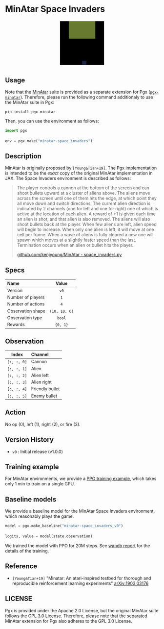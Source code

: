 # MinAtar Space Invaders

<p align="center">
<img src="https://raw.githubusercontent.com/sotetsuk/pgx/main/docs/assets/minatar-space_invaders.gif" width="30%">
</p>


## Usage

Note that the [MinAtar](https://github.com/kenjyoung/MinAtar) suite is provided as a separate extension for Pgx ([`pgx-minatar`](https://github.com/sotetsuk/pgx-minatar)). Therefore, please run the following command additionaly to use the MinAtar suite in Pgx:

```
pip install pgx-minatar
```

Then, you can use the environment as follows:

```py
import pgx

env = pgx.make("minatar-space_invaders")
```

## Description

MinAtar is originally proposed by `[Young&Tian+19]`. 
The Pgx implementation is intended to be the *exact* copy of the original MinAtar implementation in JAX. The Space Invaders environment is described as follows:

> The player controls a cannon at the bottom of the screen and can shoot bullets upward at a cluster of aliens above.
The aliens move across the screen until one of them hits the edge, at which point they all move down and switch
directions. The current alien direction is indicated by 2 channels (one for left and one for right) one of which is
active at the location of each alien. A reward of +1 is given each time an alien is shot, and that alien is also
removed. The aliens will also shoot bullets back at the player. When few aliens are left, alien speed will begin to
increase. When only one alien is left, it will move at one cell per frame. When a wave of aliens is fully cleared a
new one will spawn which moves at a slightly faster speed than the last. Termination occurs when an alien or bullet
hits the player.
> 
> [github.com/kenjyoung/MinAtar - space_invaders.py](https://github.com/kenjyoung/MinAtar/blob/master/minatar/environments/space_invaders.py)

## Specs

| Name | Value |
|:---|:----:|
| Version | `v0` |
| Number of players | `1` |
| Number of actions | `4` |
| Observation shape | `(10, 10, 6)` |
| Observation type | `bool` |
| Rewards | `{0, 1}` |

## Observation

| Index | Channel |
|:---:|:----|
| `[:, :, 0]` | Cannon |
| `[:, :, 1]` | Alien |
| `[:, :, 2]` | Alien left |
| `[:, :, 3]` | Alien right |
| `[:, :, 4]` | Friendly bullet |
| `[:, :, 5]` | Enemy bullet |

## Action
No op (0), left (1), right (2), or fire (3).

## Version History

- `v0` : Initial release (v1.0.0)

## Training example

For MinAtar environments, we provide a [PPO training example](https://github.com/sotetsuk/pgx/tree/main/examples/minatar-ppo), which takes only 1 min to train on a single GPU.


## Baseline models

We provide a baseline model for the MinAtar Space Invaders environment, which reasonably plays the game.

```py
model = pgx.make_baseline("minatar-space_invaders_v0")

logits, value = model(state.observation)
```

We trained the model with PPO for 20M steps. 
See [wandb report](https://api.wandb.ai/links/sotetsuk/k5cfwe17) for the details of the training.

## Reference

- `[Young&Tian+19]` "Minatar: An atari-inspired testbed for thorough and reproducible reinforcement learning experiments" [arXiv:1903.03176](https://arxiv.org/abs/1903.03176)

## LICENSE

Pgx is provided under the Apache 2.0 License, but the original MinAtar suite follows the GPL 3.0 License. Therefore, please note that the separated MinAtar extension for Pgx also adheres to the GPL 3.0 License.